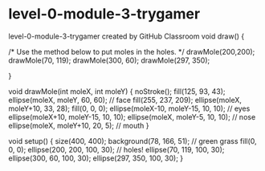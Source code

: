 # level-0-module-3-trygamer
level-0-module-3-trygamer created by GitHub Classroom
void draw() {

/* Use the method below to put moles in the holes. */
drawMole(200,200);
drawMole(70, 119);
drawMole(300, 60);
drawMole(297, 350);


}



void drawMole(int moleX, int moleY) {
     noStroke();
     fill(125, 93, 43);
     ellipse(moleX, moleY, 60, 60); // face
     fill(255, 237, 209);
     ellipse(moleX, moleY+10, 33, 28); 
     fill(0, 0, 0);
     ellipse(moleX-10, moleY-15, 10, 10); // eyes
     ellipse(moleX+10, moleY-15, 10, 10);
     ellipse(moleX, moleY-5, 10, 10); // nose
     ellipse(moleX, moleY+10, 20, 5); // mouth
}

void setup() {
     size(400, 400);
     background(78, 166, 51); // green grass
     fill(0, 0, 0);
     ellipse(200, 200, 100, 30); // holes!
     ellipse(70, 119, 100, 30);
     ellipse(300, 60, 100, 30);
     ellipse(297, 350, 100, 30);
}
